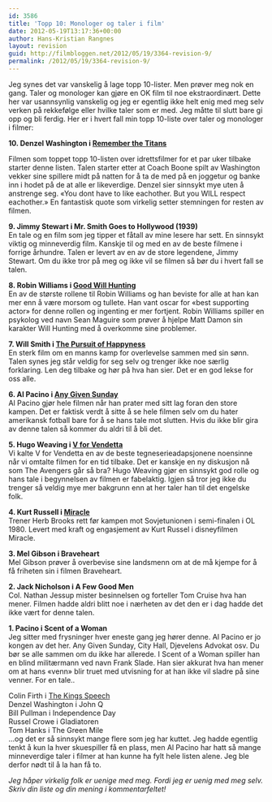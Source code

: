 ```yaml
---
id: 3586
title: 'Topp 10: Monologer og taler i film'
date: 2012-05-19T13:17:36+00:00
author: Hans-Kristian Rangnes
layout: revision
guid: http://filmbloggen.net/2012/05/19/3364-revision-9/
permalink: /2012/05/19/3364-revision-9/
---
```

Jeg synes det var vanskelig å lage topp 10-lister. Men prøver meg nok en gang. Taler og monologer kan gjøre en OK film til noe ekstraordinært. Dette her var usannsynlig vanskelig og jeg er egentlig ikke helt enig med meg selv verken på rekkefølge eller hvilke taler som er med. Jeg måtte til slutt bare gi opp og bli ferdig. Her er i hvert fall min topp 10-liste over taler og monologer i filmer:

**10. Denzel Washington i [Remember the Titans](http://filmbloggen.net/2011/04/27/ukas-idrettsfilm-2/)**

Filmen som toppet topp 10-listen over idrettsfilmer for et par uker tilbake starter denne listen. Talen starter etter at Coach Boone spilt av Washington vekker sine spillere midt på natten for å ta de med på en joggetur og banke inn i hodet på de at alle er likeverdige. Denzel sier sinnsykt mye uten å anstrenge seg. &laquo;You dont have to like eachother. But you WILL respect eachother.&raquo; En fantastisk quote som virkelig setter stemningen for resten av filmen.

<div class="video-shortcode">
</div>

**9. Jimmy Stewart i Mr. Smith Goes to Hollywood (1939)**  
En tale og en film som jeg tipper et fåtall av mine lesere har sett. En sinnsykt viktig og minneverdig film. Kanskje til og med en av de beste filmene i forrige århundre. Talen er levert av en av de store legendene, Jimmy Stewart. Om du ikke tror på meg og ikke vil se filmen så bør du i hvert fall se talen.

<div class="video-shortcode">
</div>

**8. Robin Williams i [Good Will Hunting  
](http://filmbloggen.net/2011/07/05/fra-skuffen-11-good-will-hunting/)** En av de største rollene til Robin Williams og han beviste for alle at han kan mer enn å være morsom og tullete. Han vant oscar for &laquo;best supporting actor&raquo; for denne rollen og ingenting er mer fortjent. Robin Williams spiller en psykolog ved navn Sean Maguire som prøver å hjelpe Matt Damon sin karakter Will Hunting med å overkomme sine problemer.

<div class="video-shortcode">
</div>

**7. Will Smith i [The Pursuit of Happyness](http://filmbloggen.net/2011/04/18/fra-skuffen-1/)**  
En sterk film om en manns kamp for overlevelse sammen med sin sønn. Talen synes jeg står veldig for seg selv og trenger ikke noe særlig forklaring. Len deg tilbake og hør på hva han sier. Det er en god lekse for oss alle.

<div class="video-shortcode">
</div>

**6. Al Pacino i [Any Given Sunday](http://filmbloggen.net/2011/08/26/fra-skuffen-12-any-given-sunday/)**  
Al Pacino gjør hele filmen når han prater med sitt lag foran den store kampen. Det er faktisk verdt å sitte å se hele filmen selv om du hater amerikansk fotball bare for å se hans tale mot slutten. Hvis du ikke blir gira av denne talen så kommer du aldri til å bli det.

<div class="video-shortcode">
</div>

**5. Hugo Weaving i [V for Vendetta](http://filmbloggen.net/2011/06/19/fra-skuffen-9/)**  
Vi kalte V for Vendetta en av de beste tegneserieadapsjonene noensinne når vi omtalte filmen for en tid tilbake. Det er kanskje en ny diskusjon nå som The Avengers går så bra? Hugo Weaving gjør en sinnsykt god rolle og hans tale i begynnelsen av filmen er fabelaktig. Igjen så tror jeg ikke du trenger så veldig mye mer bakgrunn enn at her taler han til det engelske folk.

<div class="video-shortcode">
</div>

**4. Kurt Russell i [Miracle  
](http://filmbloggen.net/2011/05/04/ukas-idrettsfilm-4/)** Trener Herb Brooks rett før kampen mot Sovjetunionen i semi-finalen i OL 1980. Levert med kraft og engasjement av Kurt Russel i disneyfilmen Miracle.

<div class="video-shortcode">
</div>

**3. Mel Gibson i Braveheart**  
Mel Gibson prøver å overbevise sine landsmenn om at de må kjempe for å få friheten sin i filmen Braveheart.

<div class="video-shortcode">
</div>

**2. Jack Nicholson i A Few Good Men**  
Col. Nathan Jessup mister besinnelsen og forteller Tom Cruise hva han mener. Filmen hadde aldri blitt noe i nærheten av det den er i dag hadde det ikke vært for denne talen.

<div class="video-shortcode">
</div>

**1. Pacino i Scent of a Woman**  
Jeg sitter med frysninger hver eneste gang jeg hører denne. Al Pacino er jo kongen av det her. Any Given Sunday, City Hall, Djevelens Advokat osv. Du bør se alle sammen om du ikke har allerede. I Scent of a Woman spiller han en blind militærmann ved navn Frank Slade. Han sier akkurat hva han mener om at hans &laquo;venn&raquo; blir truet med utvisning for at han ikke vil sladre på sine venner. For en tale..

<div class="video-shortcode">
</div>

Colin Firth i [The Kings Speech](http://filmbloggen.net/2011/03/31/the-kings-speech/)[  
](http://filmbloggen.net/2011/08/26/fra-skuffen-12-any-given-sunday/) Denzel Washington i John Q  
Bill Pullman i Independence Day  
Russel Crowe i Gladiatoren  
Tom Hanks i The Green Mile  
&#8230;og det er så sinnsykt mange flere som jeg har kuttet. Jeg hadde egentlig tenkt å kun la hver skuespiller få en plass, men Al Pacino har hatt så mange minneverdige taler i filmer at han kunne ha fylt hele listen alene. Jeg ble derfor nødt til å la han få to.

_Jeg håper virkelig folk er uenige med meg. Fordi jeg er uenig med meg selv. Skriv din liste og din mening i kommentarfeltet!_
